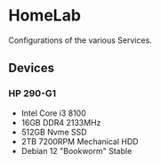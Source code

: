 # HomeLab
Configurations of the various Services.

## Devices
### HP 290-G1
* Intel Core i3 8100
* 16GB DDR4 2133MHz
* 512GB Nvme SSD
* 2TB 7200RPM Mechanical HDD 
* Debian 12 "Bookworm" Stable
